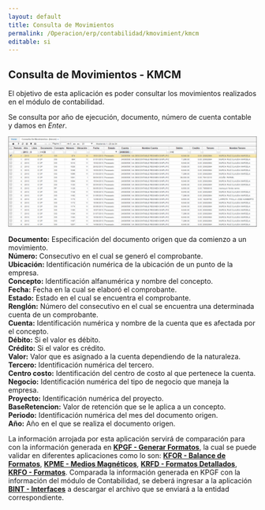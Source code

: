 ```yaml
---
layout: default
title: Consulta de Movimientos
permalink: /Operacion/erp/contabilidad/kmovimient/kmcm
editable: si
---
```


## Consulta de Movimientos - KMCM

El objetivo de esta aplicación es poder consultar los movimientos realizados en el módulo de contabilidad.

Se consulta por año de ejecución, documento, número de cuenta contable y damos en _Enter_.

![](KMCM2.png)


**Documento:** Especificación del documento origen que da comienzo a un movimiento.  
**Número:** Consecutivo en el cual se generó el comprobante.  
**Ubicación:** Identificación numérica de la ubicación de un punto de la empresa.  
**Concepto:** Identificación alfanumérica y nombre del concepto.  
**Fecha:** Fecha en la cual se elaboró el comprobante.  
**Estado:** Estado en el cual se encuentra el comprobante.  
**Renglón:** Número del consecutivo en el cual se encuentra una determinada cuenta de un comprobante.  
**Cuenta:** Identificación numérica y nombre de la cuenta que es afectada por el concepto.  
**Débito:** Si el valor es débito.  
**Crédito:** Si el valor es crédito.  
**Valor:** Valor que es asignado a la cuenta dependiendo de la naturaleza.  
**Tercero:** Identificación numérica del tercero.  
**Centro costo:** Identificación del centro de costo al que pertenece la cuenta.  
**Negocio:** Identificación numérica del tipo de negocio que maneja la empresa.  
**Proyecto:** Identificación numérica del proyecto.  
**BaseRetencion:** Valor de retención que se le aplica a un concepto.  
**Periodo:** Identificación numérica del mes del documento origen.  
**Año:** Año en el que se realiza el documento origen.  

La información arrojada por esta aplicación servirá de comparación para con la información generada en [**KPGF - Generar Formatos**](http://docs.oasiscom.com/Operacion/erp/contabilidad/kproceso/kpgf), la cual se puede validar en diferentes aplicaciones como lo son: [**KFOR - Balance de Formatos**](http://docs.oasiscom.com/Operacion/erp/contabilidad/kformatos/kfor), [**KPME - Medios Magnéticos**](http://docs.oasiscom.com/Operacion/erp/contabilidad/kmedios/kpme), [**KRFD - Formatos Detallados**](http://docs.oasiscom.com/Operacion/erp/contabilidad/kmedios/krfd), [**KRFO - Formatos**](http://docs.oasiscom.com/Operacion/erp/contabilidad/kmedios/krfo). Comparada la información generada en KPGF con la información del módulo de Contabilidad, se deberá ingresar a la aplicación [**BINT - Interfaces**](http://docs.oasiscom.com/Operacion/utility/barchi/bint#medios-magn%C3%A9ticos) a descargar el archivo que se enviará a la entidad correspondiente.  





